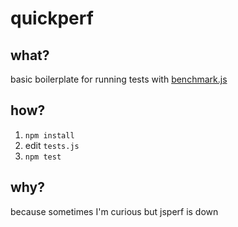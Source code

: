# quickperf
## what?
basic boilerplate for running tests with [benchmark.js](https://github.com/bestiejs/benchmark.js)
## how?
1. `npm install`
2. edit `tests.js`
3. `npm test`
## why?
because sometimes I'm curious but jsperf is down
